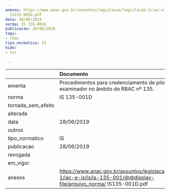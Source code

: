 ```yaml
---
anexos: https://www.anac.gov.br/assuntos/legislacao/legislacao-1/iac-e-is/is/is-135-001/@@display-file/arquivo_norma/
  IS135-001D.pdf
data: 28/06/2019
norma: IS 135-001D
publicacao: 28/06/2019
tags:
- rbac
tipo_normatico: IS
hide: 
- toc 
 
---
```


|                    | Documento                                                                                                                    |
|:-------------------|:-----------------------------------------------------------------------------------------------------------------------------|
| ementa             | Procedimentos para credenciamento de piloto examinador no âmbito do RBAC nº 135.                                             |
| norma              | IS 135-001D                                                                                                                  |
| tornada_sem_efeito |                                                                                                                              |
| alterada           |                                                                                                                              |
| data               | 28/06/2019                                                                                                                   |
| outros             |                                                                                                                              |
| tipo_normatico     | IS                                                                                                                           |
| publicacao         | 28/06/2019                                                                                                                   |
| revogada           |                                                                                                                              |
| em_vigor           |                                                                                                                              |
| anexos             | https://www.anac.gov.br/assuntos/legislacao/legislacao-1/iac-e-is/is/is-135-001/@@display-file/arquivo_norma/ IS135-001D.pdf |